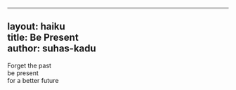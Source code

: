 
---
layout: haiku <br>
title: Be Present <br>
author: suhas-kadu <br>
---

Forget the past <br>
be present <br>
for a better future <br>
